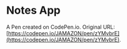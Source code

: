 # Notes App

A Pen created on CodePen.io. Original URL: [https://codepen.io/JAMAZON/pen/zYMvbrE](https://codepen.io/JAMAZON/pen/zYMvbrE).

